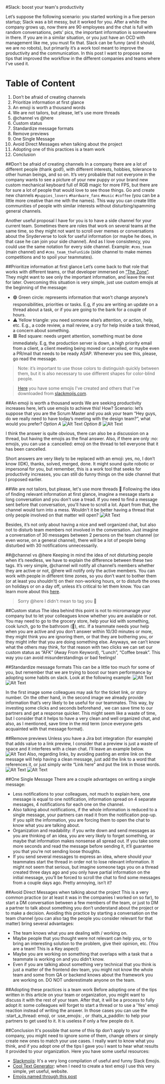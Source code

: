 #Slack: boost your team's productivity

Let’s suppose the following scenario: you started working in a five person startup; Slack was a bit messy, but it worked for you. After a while the company grows up, now there are 90 employees and the chat is full with random conversations, pets' pics, the important information is somewhere in there.
If you are in a similar situation, or you just have an OCD with management like me, you must fix that.
Slack can be funny (and it should, we are no robots), but primarily it’s a work tool meant to improve the productivity and the communication.
In this post I want to propose some tips that improved the workflow in the different companies and teams where I've used it.
# Table of Content
1. Don’t be afraid of creating channels
2. Prioritize information at first glance
3. An emoji is worth a thousand words
4. We are not tailors, but please, let's use more threads
5. @channel vs @here
6. Custom status
7. Standardize message formats
8. Remove previews
9. One Single Message
10. Avoid Direct Messages when talking about the project
11. Adopting one of this practices is a team work
12. Conclusion


##Don’t be afraid of creating channels
In a company there are a lot of different people (thank god!), with different interests, hobbies, tolerance to other human beings, and so on. It’s very probable that not everyone in the company wants to see a picture of your new puppy or your brand new custom mechanical keyboard full of RGB magic for more FPS, but there are for sure a lot of people that would love to see those things. Go and create new channels `#puppies_lovers` `#hardware_fans` `#music` `#coffee` (you can be a little more creative than me with the names).
This way you can create little communities of people with similar interests without disturbing/spamming general channels.

Another useful proposal I have for you is to have a side channel for your current team. Sometimes there are roles that work on several teams at the same time, so they might not want to scroll over memes or conversations about the Snyderverse to look for useful information (or maybe he does, in that case he can join your side channel).  And as I love consistency, you could use the same notation for every side channel. Example: `#cms_team` (main channel) and `#cms_team_theFunSide` (side channel to make memes competitions and to spoil your teammates).

##Prioritize information at first glance
Let’s come back to that role that works with different teams, or that developer immersed on [“The Zone”](https://lifehacker.com/what-is-the-zone-anyway-5920484). They might want to see only the important information, and leave the rest for later.
Overcoming this situation is very simple, just use custom emojis at the beginning of the message:
 - 🟢 Green circle: represents information that won’t change anyone’s responsibilities, priorities or tasks.
E.g, if you are writing an update on a thread about a task, or if you are going to the bank for a couple of hours.
 - ⚠️ Yellow triangle:  you need someone else’s attention, or action, help, etc.
E.g., a code review, a mail review, a cry for help inside a task thread, a concern about something.
 - 🟥 Red square: needs urgent attention, something must be done immediately. 
E.g, the production server is down, a high priority email from a client, a client meeting being moved or cancelled, or maybe even a PR/mail that needs to be ready ASAP. Whenever you see this, please, go read the message. 

>Note: it’s important to use those colors to distinguish quickly between them, but it is also necessary to use different shapes for color-blind people.

>[Here](https://drive.google.com/drive/folders/1cp-F9m-01zCvjOpGkzXfN0AdjoSgZ5wN?usp=sharing) you have some emojis I've created and others that I've downloaded from [slackmojis.com](https://slackmojis.com/).

##An emoji is worth a thousand words
We are seeking productivity increases here, let’s use emojis to achieve this! How?
Scenario: let’s suppose that you are the Scrum Master and you ask your team “Hey guys, do we really need to have today’s meeting with the design team?”, what would you prefer?
_Option A_
![Alt Text](https://dev-to-uploads.s3.amazonaws.com/uploads/articles/5vunokg39mhofvhvl2h4.png)
_Option B_
![Alt Text](https://dev-to-uploads.s3.amazonaws.com/uploads/articles/dktyh8oz854f3umyvj0a.png)

I think the answer is quite obvious, there can also be a discussion on a thread, but having the emojis as the final answer. Also, if there are only :no: emojis, you can use a :cancelled: emoji on the thread to tell everyone that it has been cancelled.

Short answers are very likely to be replaced with an emoji: yes, no, I don’t know (IDK), thanks, solved, merged, done. It might sound quite robotic or impersonal for you, but remember, this is a work tool that seeks for productivity increases, you can still do funny things on the side channel that I proposed earlier.

##We are not tailors, but please, let's use more threads 🧵
Following the idea of finding relevant information at first glance, imagine a message starts a long conversation and you don't use a tread. If you need to find a message sent before that conversation, you'll have to scroll a lot. Apart from that, the channel would turn into a mess. Wouldn't it be better having a thread that only people involved on that matter will open?
![Alt Text](https://dev-to-uploads.s3.amazonaws.com/uploads/articles/bg2ahpohluut0fxas5j0.png)

Besides, it’s not only about having a nice and well organized chat, but also not to disturb team members not involved in the conversation. Just imagine a conversation of 30 messages between 2 persons on the team channel (or even worse, on a general channel), there  will be a lot of people being disturbed  with 30 notifications unnecessarily.

##@channel vs @here
Keeping in mind the idea of not disturbing people when it’s needless, we have to explain the difference between these two tags. It’s very simple, @channel will notify all channel’s members whether they are active or not, @here will notify only the active members. You can work with people in different time zones, so you don’t  want to bother them (or at least you shouldn’t) on their non-working hours, or to disturb the ones on holidays or on a day off, unless it’s critical to let them know. You can learn more about this [here](https://slack.com/intl/en-ar/help/articles/202009646-Notify-a-channel-or-workspace#:~:text=%40everyone%20notifies%20every%20person%20in,they're%20used%20in%20threads).

>Sorry @here I didn't mean to tag you 😬 

##Custom status
The idea behind this point is not to micromanage your company but to let your colleagues know whether you are available or not. You may need to go to the grocery store, help your kid with something, cook lunch, go to the bathroom (:poop:), etc. If a teammate needs your help when you are active and you don’t answer within 10/30 minutes or more, they might think you are ignoring them, or that they are bothering you,  or they might infer that you are doing something else. Anyways, we can’t know what the others may think, for that reason  with two clicks we can set our custom status as “AFK” (Away From Keyword), “Lunch”,  “Coffee break”. This way you can avoid misunderstandings or bad feelings!

##Standardize message formats
This can be a little too much for some of you, but remember that we are trying to boost our team performance by adopting some habits on slack. Look at the following example:
![Alt Text](https://dev-to-uploads.s3.amazonaws.com/uploads/articles/pj69588p7dbfdxxyp5a2.png)
![Alt Text](https://dev-to-uploads.s3.amazonaws.com/uploads/articles/bupi02twq2srsxpjugh9.png)

In the first image some colleagues may ask for the ticket link, or story number. On the other hand, in the second image we already provide information that’s very likely to be useful for our teammates. This way, by investing some clicks and seconds beforehand , we can save time to our partners and get a response quicker.
This might seem like a waste of time, but I consider that it helps to have a very clean and well organized chat, and also, as I mentioned, save time in the mid term (once everyone gets acquainted with that message format).

##Remove previews
Unless you have a Jira bot integration (for example) that adds value to a link preview, I consider that a preview is just a waste of space and it interferes with a clean chat. I’ll leave an example below.
![Alt Text](https://dev-to-uploads.s3.amazonaws.com/uploads/articles/pt2opxa208582o9aza45.png)
Also, regarding links, by avoiding pasting an entire link on the message will help having a clean message, just add the link to a word that references it, or just simply write  “Link here” and put the link in those words.
![Alt Text](https://dev-to-uploads.s3.amazonaws.com/uploads/articles/n4t4p8bme4ke8c6ffpw3.png)
![Alt Text](https://dev-to-uploads.s3.amazonaws.com/uploads/articles/hkxvg3vfdz4r4pridozn.png)

##One Single Message
There are a couple advantages on writing a single message:
- Less notifications to your colleagues, not much to explain here, one message is equal to one notification, information spread on 4 separate messages, 4 notifications for each one on the channel.
- Also talking about notifications, if the whole information is reduced to a single message, your partners can read it from the notification pop-up. If you split the information, you are forcing them to open the chat to know what you are talking about.
- Organization and readability: if you write down and send messages as you are thinking of an idea, you are very likely to forget something, or maybe that information makes nonsense all spread out. If you take some more seconds and read the message before sending it, it’ll guarantee you that you’re not sending loose thoughts.
- If you send several messages to express an idea, where should your teammates start the thread in order not to lose relevant information. It might not seem that serious, but imagine someone tags you on a thread created three days ago and you only have partial information on the initial message, you’ll be forced to scroll the chat to find some messages from a couple days ago. Pretty annoying, isn’t it?

##Avoid Direct Messages when talking about the project
This is a very common practice (or at least it was in the companies I worked on so far), to start a DM conversation between a few members of the team, or just to DM a partner to talk about something you don’t understand about the project or to make a decision.
Avoiding this practice by starting a conversation on the team channel (you can also tag the people you consider relevant for that matter) bring several advantages:
- The team knows what you are dealing with / working on.
- Maybe people that you thought were not relevant can help you, or to bring an interesting solution to the problem, give their opinion, etc. (You are a team! This is a Key aspect)
- Maybe you are working on something that overlaps with a task that a teammate is working on and you didn’t know.
- Even if you are talking about something very technical that you think is just a matter of the frontend dev team, you might not know the whole team and some  from QA or backend knows about the framework you are working on. DO NOT underestimate anyone on the team.

##Adopting these practices is a team work
Before adopting one of the tips written in this article on your team or organization, you might want to discuss it with the rest of your team. After that, it will be a process to fully adopt it: some colleagues will forget to start a thread or to use a 'Yes' emoji reaction instead of writing the answer. In those cases you can use the :start_a_thread: emoji, or :use_emojis: , or :thats_a_paddlin: to help your partners to get used to it.
It is useless if only a few people do it.

##Conclusion
It's possible that some of this tip don't apply to your company, you might need to ignore some of them, change others or simply create new ones to match your use cases.
I really want to know what you think, and if you adopt one of the tips I gave you I want to hear what results it provided to your organization.
Here you have some useful resources:
- [Slackmojis](https://slackmojis.com/): It's a very long compilation of useful and funny Slack Emojis.
- [Cool Text Generator](https://maketext.io/): when I need to create a text emoji I use this very simple, yet useful, website.
- [Emojis named through this post](https://drive.google.com/drive/folders/1cp-F9m-01zCvjOpGkzXfN0AdjoSgZ5wN?usp=sharing)
